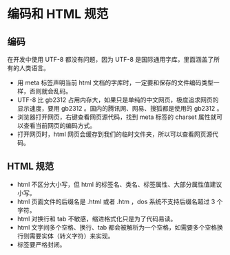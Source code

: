 # 编码和 HTML 规范

## 编码

在开发中使用 UTF-8 都没有问题，因为 UTF-8 是国际通用字库，里面涵盖了所有的人类语言。

- 用 meta 标签声明当前 html 文档的字库时，一定要和保存的文件编码类型一样，否则就会乱码。
- UTF-8 比 gb2312 占用内存大，如果只是单纯的中文网页，极度追求网页的显示速度，要用 gb2312 。国内的腾讯网、网易、搜狐都是使用的 gb2312 。
- 浏览器打开网页，右键查看网页源代码，找到 meta 标签的 charset 属性就可以查看当前网页的编码方式。
- 打开网页时，html 网页会缓存到我们的临时文件夹，所以可以查看网页源代码。

## HTML 规范

- html 不区分大小写，但 html 的标签名、类名、标签属性、大部分属性值建议小写。
- html 页面文件的后缀名是 .html 或者 .htm ，dos 系统不支持后缀名超过 3 个字符。
- html 对换行和 tab 不敏感，缩进格式化只是为了代码易读。
- html 文字间多个空格、换行、tab 都会被解析为一个空格，如需要多个空格换行则需要实体（转义字符）来实现。
- 标签要严格封闭。
